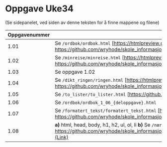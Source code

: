 # Oppgave Uke34
(Se sidepanelet, ved siden av denne teksten for å finne mappene og filene)

|Oppgavenummer|Plassering eller svar|
|---|---|
|1.01|Se `/ordbok/ordbok.html` [https://htmlpreview.github.io/?https://github.com/wryhode/skole_informasjonsteknologi/blob/main/kapittel1/ordbok/ordbok.html](Link til htmlpreview.github.io)|
|1.02|Se `/minreise/minreise.html` [https://htmlpreview.github.io/?https://github.com/wryhode/skole_informasjonsteknologi/blob/main/kapittel1/minreise/minreise.html](Link)|
|1.03|Se oppgave 1.02|
|1.04|Se `/dikt_ringen/ringen.html` [https://htmlpreview.github.io/?https://github.com/wryhode/skole_informasjonsteknologi/blob/main/kapittel1/dikt_ringen/ringen.html](Link)|
|1.05|Se `/to_lister/to_lister.html` [https://github.com/wryhode/skole_informasjonsteknologi/blob/main/kapittel1/to_lister/to_lister.html](Link)|
|1.06|Se `/ordbok/ordbok_1_06_{deloppgave}.html`|
|1.07|Se `/formatert_tekst/formatert_tekst.html` [https://htmlpreview.github.io/?https://github.com/wryhode/skole_informasjonsteknologi/blob/main/kapittel1/formatert_tekst/formatert_tekst.html](Link)|
|1.08|**a)** html, head, body, h1, h2, ul, ol, li **b)** Se `/næringsstoffer_rekreasjon/næringsstoffer.html` [https://htmlpreview.github.io/?https://github.com/wryhode/skole_informasjonsteknologi/blob/main/kapittel1/n%C3%A6ringsstoffer_rekreasjon/n%C3%A6ringsstoffer.html](Link)|
